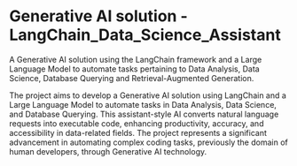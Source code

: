 # Generative AI solution - LangChain_Data_Science_Assistant
A Generative AI solution using the LangChain framework and a Large Language Model to automate tasks pertaining to Data Analysis, Data Science, Database Querying and Retrieval-Augmented Generation.

The project aims to develop a Generative AI solution using LangChain and a Large Language Model to automate tasks in Data Analysis, Data Science, and Database Querying. This assistant-style AI converts natural language requests into executable code, enhancing productivity, accuracy, and accessibility in data-related fields. The project represents a significant advancement in automating complex coding tasks, previously the domain of human developers, through Generative AI technology.

